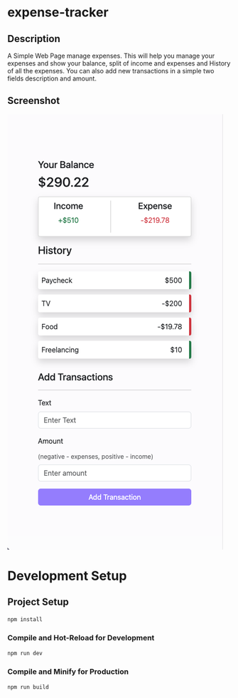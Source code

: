 # expense-tracker

## Description

A Simple Web Page manage expenses. This will help you manage your expenses and show your balance, split of income and expenses and History of all the expenses. You can also add new transactions in a simple two fields description and amount.

## Screenshot

![alt text](screenshot.png 'Screenshot')

# Development Setup

## Project Setup

```sh
npm install
```

### Compile and Hot-Reload for Development

```sh
npm run dev
```

### Compile and Minify for Production

```sh
npm run build
```
